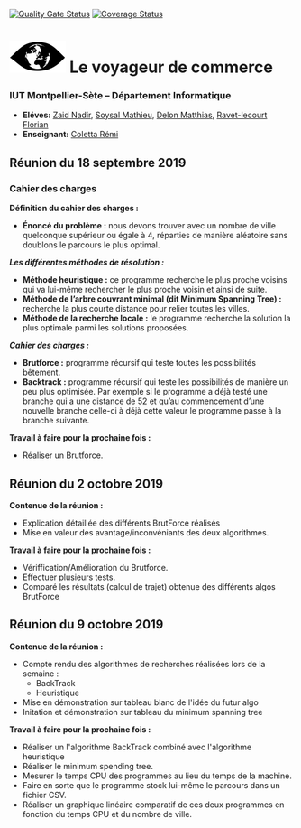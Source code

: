 [![Quality Gate Status](https://sonarcloud.io/api/project_badges/measure?project=MathieuSoysal_ProjetS3Voyageur&metric=alert_status)](https://sonarcloud.io/dashboard?id=MathieuSoysal_ProjetS3Voyageur) [![Coverage Status](https://coveralls.io/repos/github/MathieuSoysal/ProjetS3Voyageur/badge.svg?branch=master)](https://coveralls.io/github/MathieuSoysal/ProjetS3Voyageur?branch=master)

# ![](logo-voyageur.png) Le voyageur de commerce 
### IUT Montpellier-Sète – Département Informatique
* **Eléves:** [Zaid Nadir](mailto:nadir.zaid@etu.umontpellier.fr), [Soysal Mathieu](mailto:mathieu.soysal@etu.umontpellier.fr), [Delon Matthias](mailto:matthias.delon@etu.umontpellier.fr), [Ravet-lecourt Florian](mailto:florian.ravet-lecourt@etu.umontpellier.fr)
* **Enseignant:** [Coletta Rémi](mailto:remi.coletta@umontpellier.fr)

Réunion du 18 septembre 2019
----------------------------

### Cahier des charges

**Définition du cahier des charges :**

* **Énoncé du problème :** nous devons trouver avec un nombre de ville quelconque supérieur ou égale à 4, réparties de manière aléatoire sans doublons le parcours le plus optimal.

***Les différentes méthodes de résolution :***

* **Méthode heuristique :** ce programme recherche le plus proche voisins qui va lui-même rechercher le plus proche voisin et ainsi de suite.
* **Méthode de l’arbre couvrant minimal (dit Minimum Spanning Tree) :** recherche la plus courte distance pour relier toutes les villes.
* **Méthode de la recherche locale :** le programme recherche la solution la plus optimale parmi les solutions proposées.


***Cahier des charges :***

* **Brutforce :** programme récursif qui teste toutes les possibilités bêtement.
* **Backtrack :** programme récursif qui teste les possibilités de manière un peu plus optimisée. Par exemple si le programme a déjà testé une branche qui a une distance de 52 et qu’au commencement d’une nouvelle branche celle-ci à déjà cette valeur le programme passe à la branche suivante. 
  
  
 **Travail à faire pour la prochaine fois :**

* Réaliser un Brutforce.


Réunion du 2 octobre 2019
-------------------------

**Contenue de la réunion :**

* Explication détaillée des différents BrutForce réalisés
* Mise en valeur des avantage/inconvéniants des deux algorithmes.

**Travail à faire pour la prochaine fois :**

* Vériffication/Amélioration du Brutforce.
* Effectuer plusieurs tests.
* Comparé les résultats (calcul de trajet) obtenue des différents algos BrutForce

Réunion du 9 octobre 2019
-------------------------

**Contenue de la réunion :**

* Compte rendu des algorithmes de recherches réalisées lors de la semaine :
   - BackTrack
   - Heuristique
* Mise en démonstration sur tableau blanc de l'idée du futur algo
* Initation et démonstration sur tableau du minimum spanning tree

**Travail à faire pour la prochaine fois :**

* Réaliser un l'algorithme BackTrack combiné avec l'algorithme heuristique
* Réaliser le minimum spending tree.
* Mesurer le temps CPU des programmes au lieu du temps de la machine.
* Faire en sorte que le programme stock lui-même le parcours dans un fichier CSV.
* Réaliser un graphique linéaire comparatif de ces deux programmes en fonction du temps CPU et du nombre de ville. 





